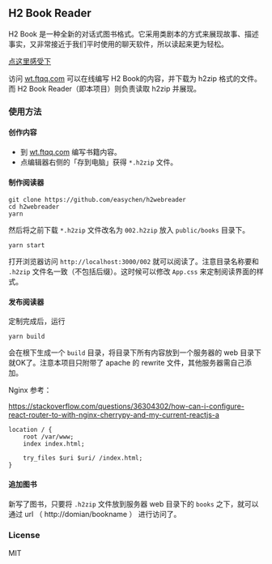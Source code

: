 ## H2 Book Reader

H2 Book 是一种全新的对话式图书格式。它采用类剧本的方式来展现故事、描述事实，又非常接近于我们平时使用的聊天软件，所以读起来更为轻松。

[点这里感受下](http://wt.ftqq.com/read/002)

访问 [wt.ftqq.com](http://wt.ftqq.com) 可以在线编写 H2 Book的内容，并下载为 h2zip 格式的文件。而 H2 Book Reader（即本项目）则负责读取 h2zip 并展现。

### 使用方法

#### 创作内容

- 到 [wt.ftqq.com](http://wt.ftqq.com) 编写书籍内容。
- 点编辑器右侧的「存到电脑」获得 `*.h2zip` 文件。

#### 制作阅读器

```
git clone https://github.com/easychen/h2webreader
cd h2webreader
yarn 
```

然后将之前下载 `*.h2zip` 文件改名为 `002.h2zip` 放入 `public/books` 目录下。

```
yarn start
```

打开浏览器访问 `http://localhost:3000/002` 就可以阅读了。注意目录名称要和 `.h2zip` 文件名一致（不包括后缀）。这时候可以修改 `App.css` 来定制阅读界面的样式。

#### 发布阅读器

定制完成后，运行 

```
yarn build
```

会在根下生成一个 `build` 目录，将目录下所有内容放到一个服务器的 web 目录下就OK了。注意本项目只附带了 apache 的 rewrite 文件，其他服务器需自己添加。

Nginx 参考：

https://stackoverflow.com/questions/36304302/how-can-i-configure-react-router-to-with-nginx-cherrypy-and-my-current-reactjs-a
```
location / {
    root /var/www;
    index index.html;

    try_files $uri $uri/ /index.html;
}
```  

#### 追加图书

新写了图书，只要将 `.h2zip` 文件放到服务器 web 目录下的 `books` 之下，就可以通过 url （ http://domian/bookname ） 进行访问了。

### License

MIT 
